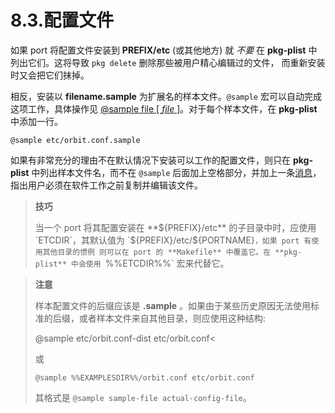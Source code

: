 # 8.3.配置文件

如果 port 将配置文件安装到 **PREFIX/etc** (或其他地方) 就 *不要* 在 **pkg-plist** 中列出它们。这将导致 `pkg delete` 删除那些被用户精心编辑过的文件， 而重新安装时又会把它们抹掉。

相反，安装以 **filename.sample** 为扩展名的样本文件。`@sample` 宏可以自动完成这项工作，具体操作见 [@sample file [ *file* ]](https://docs.freebsd.org/en/books/porters-handbook/plist/#plist-keywords-sample)。对于每个样本文件，在 **pkg-plist** 中添加一行。

```
@sample etc/orbit.conf.sample
```

如果有非常充分的理由不在默认情况下安装可以工作的配置文件，则只在 **pkg-plist** 中列出样本文件名，而不在 `@sample` 后面加上空格部分，并加上一条[消息](https://docs.freebsd.org/en/books/porters-handbook/pkg-files/index.html#porting-message)，指出用户必须在软件工作之前复制并编辑该文件。

>**技巧**
>
> 当一个 port 将其配置安装在 **${PREFIX}/etc** 的子目录中时，应使用 `ETCDIR`，其默认值为 `${PREFIX}/etc/${PORTNAME}`，如果 port 有使用其他目录的惯例 则可以在 port 的 **Makefile** 中覆盖它。在 **pkg-plist** 中会使用 `%%ETCDIR%%` 宏来代替它。

>**注意**
>
> 样本配置文件的后缀应该是 **.sample** 。如果由于某些历史原因无法使用标准的后缀，或者样本文件来自其他目录，则应使用这种结构:
>
>@sample etc/orbit.conf-dist etc/orbit.conf<
>
>或
>
>```
>@sample %%EXAMPLESDIR%%/orbit.conf etc/orbit.conf
>```
>
> 其格式是 `@sample sample-file actual-config-file`。

